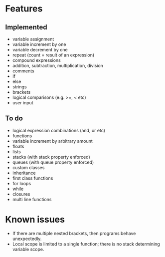 # Features

## Implemented

- variable assignment
- variable increment by one
- variable decrement by one
- repeat (count = result of an expression)
- compound expressions
- addition, subtraction, multiplication, division
- comments
- if
- else
- strings
- brackets
- logical comparisons (e.g. >=, < etc)
- user input

## To do

- logical expression combinations (and, or etc)
- functions
- variable increment by arbitrary amount
- floats
- lists
- stacks (with stack property enforced)
- queues (with queue property enforced)
- custom classes
- inheritance
- first class functions
- for loops
- while
- closures
- multi line functions

# Known issues

- If there are multiple nested brackets, then programs behave unexpectedly.
- Local scope is limited to a single function; there is no stack determining variable scope.
